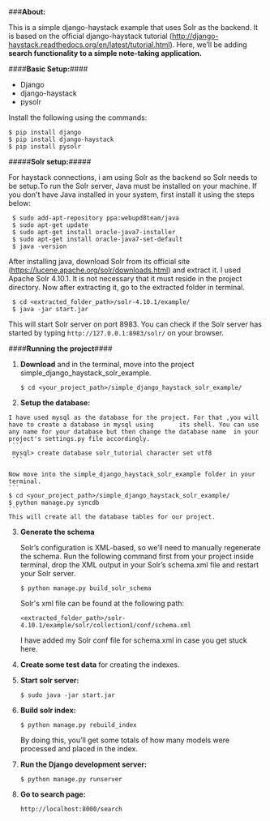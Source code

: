 ###**About:**

This is a simple django-haystack example that uses Solr as the backend. It is based on the official django-haystack tutorial (http://django-haystack.readthedocs.org/en/latest/tutorial.html). Here, we’ll be adding **search functionality to a simple note-taking application.**


####**Basic Setup:**####

* Django
* django-haystack
* pysolr

Install the following using the commands:

```
$ pip install django
$ pip install django-haystack
$ pip install pysolr
```

#####**Solr setup:**#####

For haystack connections, i am using Solr as the backend so Solr needs to be setup.To run the Solr server, Java must be installed on your machine. If you don't have Java installed in your system, first install it using the steps below:

```
 $ sudo add-apt-repository ppa:webupd8team/java
 $ sudo apt-get update
 $ sudo apt-get install oracle-java7-installer
 $ sudo apt-get install oracle-java7-set-default
 $ java -version
```
After installing java, download Solr from its official site (https://lucene.apache.org/solr/downloads.html) and extract it. I used Apache Solr 4.10.1. It is not necessary that it must reside in the project directory. Now after extracting it, go to the extracted folder in terminal.
```
 $ cd <extracted_folder_path>/solr-4.10.1/example/
 $ java -jar start.jar
```
 This will start Solr server on port 8983. You can check if the Solr server has started by typing `http://127.0.0.1:8983/solr/` on your browser.


####**Running the project**####

 1.  **Download** and in the terminal, move into the project simple_django_haystack_solr_example.
     ```
     $ cd <your_project_path>/simple_django_haystack_solr_example/
     ```

 2.  **Setup the database:**

    I have used mysql as the database for the project. For that ,you will have to create a database in mysql using       its shell. You can use any name for your database but then change the database name  in your project's settings.py file accordingly.
     ```
     mysql> create database solr_tutorial character set utf8
     ```

    Now move into the simple_django_haystack_solr_example folder in your terminal.
    ```
    $ cd <your_project_path>/simple_django_haystack_solr_example/
    $ python manage.py syncdb
    ```
    This will create all the database tables for our project.

 3.  **Generate the schema**

     Solr’s configuration is XML-based, so we’ll need to manually regenerate the schema. Run the following command first from your project inside terminal, drop the XML output in your Solr’s schema.xml file and restart your Solr  server.

     ```
     $ python manage.py build_solr_schema
     ```
     Solr's xml file can be found at the following path:
     ```
     <extracted_folder_path>/solr-4.10.1/example/solr/collection1/conf/schema.xml
     ```
     I have added my Solr conf file for schema.xml in case you get stuck here.

 4.  **Create some test data** for creating the indexes.

 5.  **Start solr server:**

     ```
     $ sudo java -jar start.jar
     ```
 6.  **Build solr index:**

     ```
     $ python manage.py rebuild_index
     ```
     By doing this, you’ll get some totals of how many models were processed and placed in the index.

 7. **Run the Django development server:**

     ```
     $ python manage.py runserver
     ```
 8. **Go to search page:**

     ```
     http://localhost:8000/search
     ```
